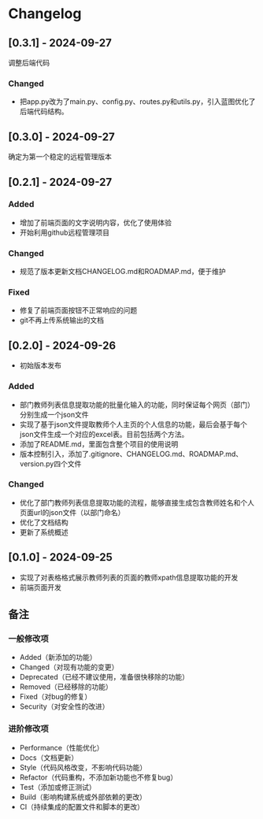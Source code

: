 # Changelog

## [0.3.1] - 2024-09-27
调整后端代码

### Changed
- 把app.py改为了main.py、config.py、routes.py和utils.py，引入蓝图优化了后端代码结构。

## [0.3.0] - 2024-09-27
确定为第一个稳定的远程管理版本

## [0.2.1] - 2024-09-27
### Added
- 增加了前端页面的文字说明内容，优化了使用体验
- 开始利用github远程管理项目

### Changed
- 规范了版本更新文档CHANGELOG.md和ROADMAP.md，便于维护

### Fixed
- 修复了前端页面按钮不正常响应的问题
- git不再上传系统输出的文档

## [0.2.0] - 2024-09-26
- 初始版本发布

### Added
- 部门教师列表信息提取功能的批量化输入的功能，同时保证每个网页（部门）分别生成一个json文件
- 实现了基于json文件提取教师个人主页的个人信息的功能，最后会基于每个json文件生成一个对应的excel表。目前包括两个方法。
- 添加了README.md，里面包含整个项目的使用说明
- 版本控制引入，添加了.gitignore、CHANGELOG.md、ROADMAP.md、version.py四个文件

### Changed
- 优化了部门教师列表信息提取功能的流程，能够直接生成包含教师姓名和个人页面url的json文件（以部门命名）
- 优化了文档结构
- 更新了系统概述

## [0.1.0] - 2024-09-25
- 实现了对表格格式展示教师列表的页面的教师xpath信息提取功能的开发
- 前端页面开发


## 备注
### 一般修改项
- Added（新添加的功能）
- Changed（对现有功能的变更）
- Deprecated（已经不建议使用，准备很快移除的功能）
- Removed（已经移除的功能）
- Fixed（对bug的修复）
- Security（对安全性的改进）

### 进阶修改项
- Performance（性能优化）
- Docs（文档更新）
- Style（代码风格改变，不影响代码功能）
- Refactor（代码重构，不添加新功能也不修复bug）
- Test（添加或修正测试）
- Build（影响构建系统或外部依赖的更改）
- CI（持续集成的配置文件和脚本的更改）